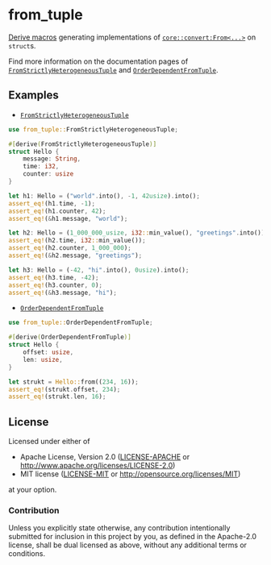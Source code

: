 # from_tuple

[Derive macros] generating implementations of [`core::convert:From<...>`][`From`] on `struct`s.

Find more information on the documentation pages of [`FromStrictlyHeterogeneousTuple`] and [`OrderDependentFromTuple`].

## Examples

* [`FromStrictlyHeterogeneousTuple`]

```rust
use from_tuple::FromStrictlyHeterogeneousTuple;

#[derive(FromStrictlyHeterogeneousTuple)]
struct Hello {
    message: String,
    time: i32,
    counter: usize
}

let h1: Hello = ("world".into(), -1, 42usize).into();
assert_eq!(h1.time, -1);
assert_eq!(h1.counter, 42);
assert_eq!(&h1.message, "world");

let h2: Hello = (1_000_000_usize, i32::min_value(), "greetings".into()).into();
assert_eq!(h2.time, i32::min_value());
assert_eq!(h2.counter, 1_000_000);
assert_eq!(&h2.message, "greetings");

let h3: Hello = (-42, "hi".into(), 0usize).into();
assert_eq!(h3.time, -42);
assert_eq!(h3.counter, 0);
assert_eq!(&h3.message, "hi");
```

* [`OrderDependentFromTuple`]

```rust
use from_tuple::OrderDependentFromTuple;

#[derive(OrderDependentFromTuple)]
struct Hello {
    offset: usize,
    len: usize,
}

let strukt = Hello::from((234, 16));
assert_eq!(strukt.offset, 234);
assert_eq!(strukt.len, 16);
```

## License

Licensed under either of

 * Apache License, Version 2.0 ([LICENSE-APACHE](LICENSE-APACHE) or http://www.apache.org/licenses/LICENSE-2.0)
 * MIT license ([LICENSE-MIT](LICENSE-MIT) or http://opensource.org/licenses/MIT)

at your option.

### Contribution

Unless you explicitly state otherwise, any contribution intentionally submitted
for inclusion in this project by you, as defined in the Apache-2.0 license,
shall be dual licensed as above, without any additional terms or conditions.

[Derive macros]: https://doc.rust-lang.org/reference/procedural-macros.html#derive-macros
[`From`]: https://doc.rust-lang.org/nightly/core/convert/trait.From.html
[`FromStrictlyHeterogeneousTuple`]: https://docs.rs/from_tuple/latest/from_tuple/derive.FromStrictlyHeterogeneousTuple.html
[`OrderDependentFromTuple`]: https://docs.rs/from_tuple/latest/from_tuple/derive.OrderDependentFromTuple.html